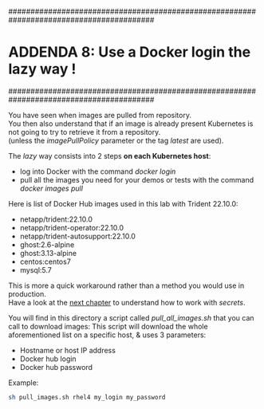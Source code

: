 #########################################################################################
# ADDENDA 8: Use a Docker login the lazy way !
#########################################################################################

You have seen when images are pulled from repository.  
You then also understand that if an image is already present  Kubernetes is not going to try to retrieve it from a repository.  
(unless the _imagePullPolicy_ parameter or the tag _latest_ are used).

The _lazy_ way consists into 2 steps **on each Kubernetes host**:

- log into Docker with the command _docker login_
- pull all the images you need for your demos or tests with the command _docker images pull_

Here is list of Docker Hub images used in this lab with Trident 22.10.0:

- netapp/trident:22.10.0
- netapp/trident-operator:22.10.0
- netapp/trident-autosupport:22.10.0
- ghost:2.6-alpine
- ghost:3.13-alpine
- centos:centos7
- mysql:5.7

This is more a quick workaround rather than a method you would use in production.  
Have a look at the [next chapter](../3_Secrets) to understand how to work with _secrets_.

You will find in this directory a script called _pull_all_images.sh_ that you can call to download images:
This script will download the whole aforementioned list on a specific host, & uses 3 parameters:  

- Hostname or host IP address
- Docker hub login
- Docker hub password

Example:

```bash
sh pull_images.sh rhel4 my_login my_password
```
